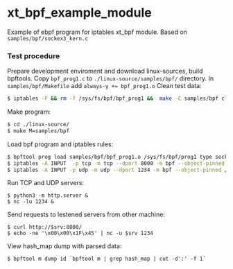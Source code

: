 # xt_bpf_example_module
Example of ebpf program for iptables xt_bpf module.
Based on `samples/bpf/sockex3_kern.c`

### Test procedure

Prepare development enviroment and download linux-sources, build bpftools.
Copy `bpf_prog1.c` to `./linux-source/samples/bpf/` directory.
In `samples/bpf/Makefile` add `always-y += bpf_prog1.o`
Clean test data:
```sh
$ iptables -F && rm -f /sys/fs/bpf/bpf_prog1 &&  make -C samples/bpf clean
```
Make program:
```sh
$ cd ./linux-source/
$ make M=samples/bpf
```
Load bpf program and iptables rules:
```sh
$ bpftool prog load samples/bpf/bpf_prog1.o /sys/fs/bpf/prog1 type socket
$ iptables -A INPUT  -p tcp -m tcp --dport 8000 -m bpf --object-pinned /sys/fs/bpf/prog1 -j LOG 
$ iptables -A INPUT -p udp -m udp --dport 1234 -m bpf --object-pinned /sys/fs/bpf/prog1 -j LOG
```
Run TCP and UDP servers:
```
$ python3 -m http.server &
$ nc -lu 1234 &
```

Send requests to lestened servers from other machine:
```
$ curl http://$srv:8000/
$ echo -ne '\x00\x00\x1F\x45' | nc -u $srv 1234 
```

View hash_map dump with parsed data:
```
$ bpftool m dump id `bpftool m | grep hash_map | cut -d':' -f 1`
```
